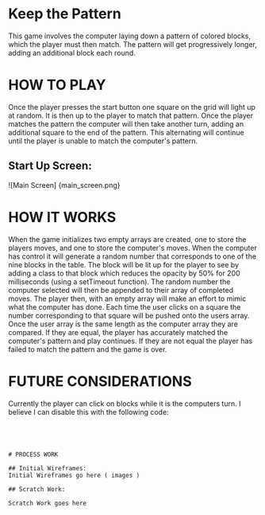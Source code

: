 # Keep the Pattern

This game involves the computer laying down a pattern of colored blocks, which the player must then match. The pattern will get progressively longer, adding an additional block each round. 

# HOW TO PLAY

Once the player presses the start button one square on the grid will light up at random. It is then up to the player to match that pattern. Once the player matches the pattern the computer will then take another turn, adding an additional square to the end of the pattern. This alternating will continue until the player is unable to match the computer's pattern. 

## Start Up Screen:
![Main Screen] {main_screen.png}

# HOW IT WORKS
When the game initializes two empty arrays are created, one to store the players moves, and one to store the computer's moves. When the computer has control it will generate a random number that corresponds to one of the nine blocks in the table. The block will be lit up for the player to see by adding a class to that block which reduces the opacity by 50% for 200 milliseconds (using a setTimeout function). The random number the computer selected will then be appended to their array of completed moves. The player then, with an empty array will make an effort to mimic what the computer has done. Each time the user clicks on a square the number corresponding to that square will be pushed onto the users array. Once the user array is the same length as the computer array they are compared. If they are equal, the player has accurately matched the computer's pattern and play continues. If they are not equal the player has failed to match the pattern and the game is over. 

# FUTURE CONSIDERATIONS

Currently the player can click on blocks while it is the computers turn. I believe I can disable this with the following code:
```document.getElementById("button").disabled = true;




# PROCESS WORK

## Initial Wireframes:
Initial Wireframes go here ( images )

## Scratch Work:

Scratch Work goes here
